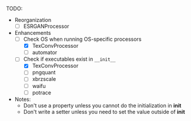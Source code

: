 TODO:
- Reorganization
  - [ ] ESRGANProcessor
- Enhancements
  - [ ] Check OS when running OS-specific processors
    - [x] TexConvProcessor
    - [ ] automator
  - [ ] Check if executables exist in `__init__`
    - [x] TexConvProcessor
    - [ ] pngquant
    - [ ] xbrzscale
    - [ ] waifu
    - [ ] potrace
- Notes:
  - Don't use a property unless you cannot do the initialization in __init__
  - Don't write a setter unless you need to set the value outside of __init__

